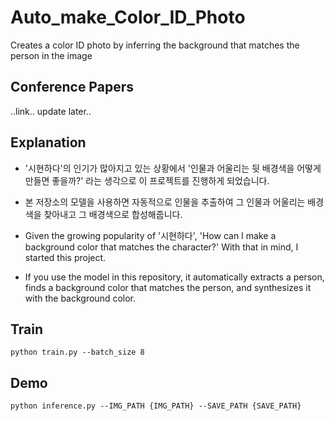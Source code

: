 # Auto_make_Color_ID_Photo
 Creates a color ID photo by inferring the background that matches the person in the image

## Conference Papers  
..link.. update later..

## Explanation  
- '시현하다'의 인기가 많아지고 있는 상황에서 '인물과 어울리는 뒷 배경색을 어떻게 만들면 좋을까?' 라는 생각으로 이 프로젝트를 진행하게 되었습니다.  
- 본 저장소의 모델을 사용하면 자동적으로 인물을 추출하여 그 인물과 어울리는 배경색을 찾아내고 그 배경색으로 합성해줍니다.   
  
- Given the growing popularity of '시현하다', 'How can I make a background color that matches the character?' With that in mind, I started this project.  
- If you use the model in this repository, it automatically extracts a person, finds a background color that matches the person, and synthesizes it with the background color.  

## Train
```
python train.py --batch_size 8 
```
## Demo  

```
python inference.py --IMG_PATH {IMG_PATH} --SAVE_PATH {SAVE_PATH}
```
